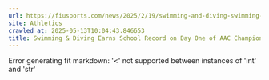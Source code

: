 ```yaml
---
url: https://fiusports.com/news/2025/2/19/swimming-and-diving-swimming-diving-earns-school-record-on-day-one-of-aac-championship.aspx
site: Athletics
crawled_at: 2025-05-13T10:04:43.846653
title: Swimming & Diving Earns School Record on Day One of AAC Championship - FIU Athletics
---
```


Error generating fit markdown: '<' not supported between instances of 'int' and 'str'